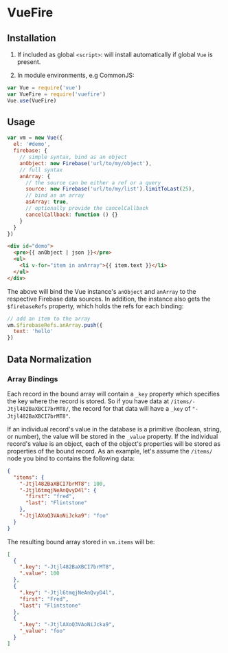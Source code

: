 # VueFire

## Installation

1. If included as global `<script>`: will install automatically if global `Vue` is present.

2. In module environments, e.g CommonJS:

  ``` js
  var Vue = require('vue')
  var VueFire = require('vuefire')
  Vue.use(VueFire)
  ```

## Usage

``` js
var vm = new Vue({
  el: '#demo',
  firebase: {
    // simple syntax, bind as an object
    anObject: new Firebase('url/to/my/object'),
    // full syntax
    anArray: {
      // the source can be either a ref or a query
      source: new Firebase('url/to/my/list').limitToLast(25),
      // bind as an array
      asArray: true,
      // optionally provide the cancelCallback
      cancelCallback: function () {}
    }
  }
})
```

``` html
<div id="demo">
  <pre>{{ anObject | json }}</pre>
  <ul>
    <li v-for="item in anArray">{{ item.text }}</li>
  </ul>
</div>
```

The above will bind the Vue instance's `anObject` and `anArray` to the respective Firebase data sources. In addition, the instance also gets the `$firebaseRefs` property, which holds the refs for each binding:

``` js
// add an item to the array
vm.$firebaseRefs.anArray.push({
  text: 'hello'
})
```

## Data Normalization

### Array Bindings

Each record in the bound array will contain a `_key` property which specifies the key where the record is stored. So if you have data at `/items/-Jtjl482BaXBCI7brMT8/`, the record for that data will have a `_key` of `"-Jtjl482BaXBCI7brMT8"`.

If an individual record's value in the database is a primitive (boolean, string, or number), the value will be stored in the `_value` property. If the individual record's value is an object, each of the object's properties will be stored as properties of the bound record. As an example, let's assume the `/items/` node you bind to contains the following data:

``` json
{
  "items": {
    "-Jtjl482BaXBCI7brMT8": 100,
    "-Jtjl6tmqjNeAnQvyD4l": {
      "first": "fred",
      "last": "Flintstone"
    },
    "-JtjlAXoQ3VAoNiJcka9": "foo"
  }
}
```

The resulting bound array stored in `vm.items` will be:

``` json
[
  {
    ".key": "-Jtjl482BaXBCI7brMT8",
    ".value": 100
  },
  {
    ".key": "-Jtjl6tmqjNeAnQvyD4l",
    "first": "Fred",
    "last": "Flintstone"
  },
  {
    ".key": "-JtjlAXoQ3VAoNiJcka9",
    "_value": "foo"
  }
]
```
